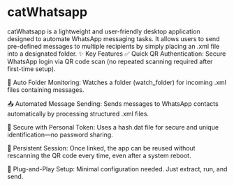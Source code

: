 # catWhatsapp
catWhatsapp is a lightweight and user-friendly desktop application designed to automate WhatsApp messaging tasks. It allows users to send pre-defined messages to multiple recipients by simply placing an .xml file into a designated folder. 
✨ Key Features
✅ Quick QR Authentication: Secure WhatsApp login via QR code scan (no repeated scanning required after first-time setup).

📁 Auto Folder Monitoring: Watches a folder (watch_folder) for incoming .xml files containing messages.

📤 Automated Message Sending: Sends messages to WhatsApp contacts automatically by processing structured .xml files.

🔐 Secure with Personal Token: Uses a hash.dat file for secure and unique identification—no password sharing.

🔄 Persistent Session: Once linked, the app can be reused without rescanning the QR code every time, even after a system reboot.

🧩 Plug-and-Play Setup: Minimal configuration needed. Just extract, run, and send.
